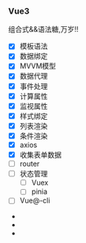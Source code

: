 ### Vue3

组合式&&语法糖,万岁!!



- [x] 模板语法
- [x] 数据绑定
- [x] MVVM模型
- [x] 数据代理
- [x] 事件处理
- [x] 计算属性
- [x] 监视属性
- [x] 样式绑定
- [x] 列表渲染
- [x] 条件渲染
- [x] axios
- [x] 收集表单数据
- [ ] router
- [ ] 状态管理
	- [ ] Vuex
	- [ ] pinia
- [ ] Vue@-cli
-
-
-